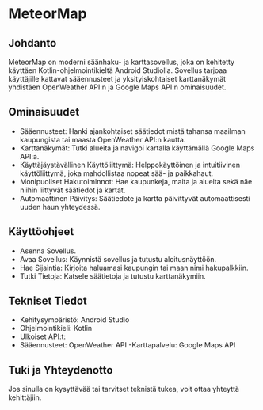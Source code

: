 # MeteorMap
## Johdanto
MeteorMap on moderni säänhaku- ja karttasovellus, joka on kehitetty käyttäen Kotlin-ohjelmointikieltä Android Studiolla. Sovellus tarjoaa käyttäjille kattavat sääennusteet ja yksityiskohtaiset karttanäkymät yhdistäen OpenWeather API:n ja Google Maps API:n ominaisuudet.

## Ominaisuudet
- Sääennusteet: Hanki ajankohtaiset säätiedot mistä tahansa maailman kaupungista tai maasta OpenWeather API:n kautta.
- Karttanäkymät: Tutki alueita ja navigoi kartalla käyttämällä Google Maps API:a.
- Käyttäjäystävällinen Käyttöliittymä: Helppokäyttöinen ja intuitiivinen käyttöliittymä, joka mahdollistaa nopeat sää- ja paikkahaut.
- Monipuoliset Hakutoiminnot: Hae kaupunkeja, maita ja alueita sekä näe niihin liittyvät säätiedot ja kartat.
- Automaattinen Päivitys: Säätiedote ja kartta päivittyvät automaattisesti uuden haun yhteydessä.
## Käyttöohjeet
- Asenna Sovellus.
- Avaa Sovellus: Käynnistä sovellus ja tutustu aloitusnäyttöön.
- Hae Sijaintia: Kirjoita haluamasi kaupungin tai maan nimi hakupalkkiin.
- Tutki Tietoja: Katsele säätietoja ja tutustu karttanäkymiin.
## Tekniset Tiedot
- Kehitysympäristö: Android Studio
- Ohjelmointikieli: Kotlin
- Ulkoiset API:t:
- Sääennusteet: OpenWeather API
-Karttapalvelu: Google Maps API
## Tuki ja Yhteydenotto
Jos sinulla on kysyttävää tai tarvitset teknistä tukea, voit ottaa yhteyttä kehittäjiin.

